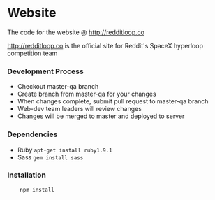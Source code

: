 # Website
The code for the website @ http://redditloop.co

http://redditloop.co is the official site for Reddit's SpaceX hyperloop competition team


### Development Process

- Checkout master-qa branch
- Create branch from master-qa for your changes
- When changes complete, submit pull request to master-qa branch
- Web-dev team leaders will review changes
- Changes will be merged to master and deployed to server

### Dependencies
- Ruby `apt-get install ruby1.9.1`
- Sass `gem install sass`


### Installation
```
    npm install
```
